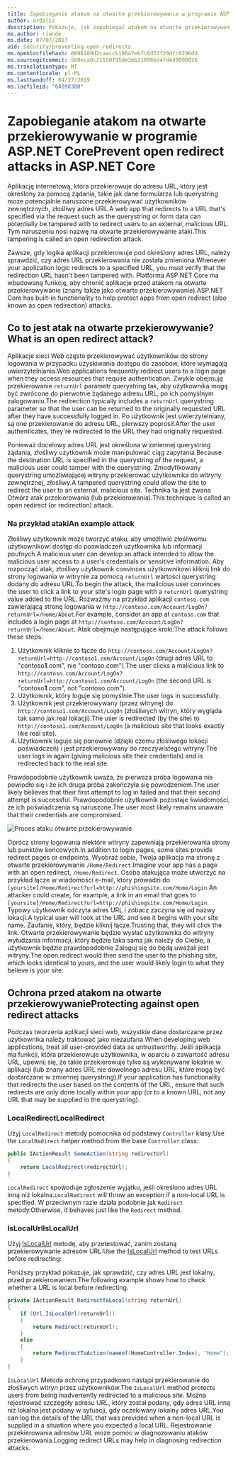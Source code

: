 ```yaml
---
title: Zapobieganie atakom na otwarte przekierowywanie w programie ASP.NET Core
author: ardalis
description: Pokazuje, jak zapobiegać atakom na otwarte przekierowywanie względem aplikacji ASP.NET Core
ms.author: riande
ms.date: 07/07/2017
uid: security/preventing-open-redirects
ms.openlocfilehash: 0896189d2caaccb19647eb7c6d57f29dfc0290dd
ms.sourcegitcommit: 5b0eca8c21550f95de3bb21096bd4fd4d9098026
ms.translationtype: MT
ms.contentlocale: pl-PL
ms.lasthandoff: 04/27/2019
ms.locfileid: "64898300"
---
```

# <a name="prevent-open-redirect-attacks-in-aspnet-core"></a><span data-ttu-id="c337c-103">Zapobieganie atakom na otwarte przekierowywanie w programie ASP.NET Core</span><span class="sxs-lookup"><span data-stu-id="c337c-103">Prevent open redirect attacks in ASP.NET Core</span></span>

<span data-ttu-id="c337c-104">Aplikację internetową, która przekierowuje do adresu URL, który jest określony za pomocą żądania, takie jak dane formularza lub querystring może potencjalnie naruszone przekierowywać użytkowników zewnętrznych, złośliwy adres URL.</span><span class="sxs-lookup"><span data-stu-id="c337c-104">A web app that redirects to a URL that's specified via the request such as the querystring or form data can potentially be tampered with to redirect users to an external, malicious URL.</span></span> <span data-ttu-id="c337c-105">Tym naruszeniu nosi nazwę na otwarte przekierowywanie ataki.</span><span class="sxs-lookup"><span data-stu-id="c337c-105">This tampering is called an open redirection attack.</span></span>

<span data-ttu-id="c337c-106">Zawsze, gdy logika aplikacji przekierowuje pod określony adres URL, należy sprawdzić, czy adres URL przekierowania nie została zmieniona.</span><span class="sxs-lookup"><span data-stu-id="c337c-106">Whenever your application logic redirects to a specified URL, you must verify that the redirection URL hasn't been tampered with.</span></span> <span data-ttu-id="c337c-107">Platforma ASP.NET Core ma wbudowaną funkcję, aby chronić aplikacje przed atakom na otwarte przekierowywanie (znany także jako otwarte przekierowywanie).</span><span class="sxs-lookup"><span data-stu-id="c337c-107">ASP.NET Core has built-in functionality to help protect apps from open redirect (also known as open redirection) attacks.</span></span>

## <a name="what-is-an-open-redirect-attack"></a><span data-ttu-id="c337c-108">Co to jest atak na otwarte przekierowywanie?</span><span class="sxs-lookup"><span data-stu-id="c337c-108">What is an open redirect attack?</span></span>

<span data-ttu-id="c337c-109">Aplikacje sieci Web często przekierowywać użytkowników do strony logowania w przypadku uzyskiwania dostępu do zasobów, które wymagają uwierzytelniania.</span><span class="sxs-lookup"><span data-stu-id="c337c-109">Web applications frequently redirect users to a login page when they access resources that require authentication.</span></span> <span data-ttu-id="c337c-110">Zwykle obejmują przekierowanie `returnUrl` parametr querystring tak, aby użytkownika mogą być zwrócone do pierwotnie żądanego adresu URL, po ich pomyślnym zalogowaniu.</span><span class="sxs-lookup"><span data-stu-id="c337c-110">The redirection typically includes a `returnUrl` querystring parameter so that the user can be returned to the originally requested URL after they have successfully logged in.</span></span> <span data-ttu-id="c337c-111">Po użytkownik jest uwierzytelniany, są one przekierowanie do adresu URL, pierwszy poprosił.</span><span class="sxs-lookup"><span data-stu-id="c337c-111">After the user authenticates, they're redirected to the URL they had originally requested.</span></span>

<span data-ttu-id="c337c-112">Ponieważ docelowy adres URL jest określona w zmiennej querystring żądania, złośliwy użytkownik może manipulować ciąg zapytania.</span><span class="sxs-lookup"><span data-stu-id="c337c-112">Because the destination URL is specified in the querystring of the request, a malicious user could tamper with the querystring.</span></span> <span data-ttu-id="c337c-113">Zmodyfikowany querystring umożliwiającej witryny przekierować użytkownika do witryny zewnętrznej, złośliwy.</span><span class="sxs-lookup"><span data-stu-id="c337c-113">A tampered querystring could allow the site to redirect the user to an external, malicious site.</span></span> <span data-ttu-id="c337c-114">Technika ta jest zwana Otwórz atak przekierowania (lub przekierowania).</span><span class="sxs-lookup"><span data-stu-id="c337c-114">This technique is called an open redirect (or redirection) attack.</span></span>

### <a name="an-example-attack"></a><span data-ttu-id="c337c-115">Na przykład ataki</span><span class="sxs-lookup"><span data-stu-id="c337c-115">An example attack</span></span>

<span data-ttu-id="c337c-116">Złośliwy użytkownik może tworzyć ataku, aby umożliwić złośliwemu użytkownikowi dostęp do poświadczeń użytkownika lub informacji poufnych.</span><span class="sxs-lookup"><span data-stu-id="c337c-116">A malicious user can develop an attack intended to allow the malicious user access to a user's credentials or sensitive information.</span></span> <span data-ttu-id="c337c-117">Aby rozpocząć atak, złośliwy użytkownik convinces użytkownikowi kliknij link do strony logowania w witrynie za pomocą `returnUrl` wartości querystring dodany do adresu URL.</span><span class="sxs-lookup"><span data-stu-id="c337c-117">To begin the attack, the malicious user convinces the user to click a link to your site's login page with a `returnUrl` querystring value added to the URL.</span></span> <span data-ttu-id="c337c-118">Rozważmy na przykład aplikacji `contoso.com` zawierającą stronę logowania w `http://contoso.com/Account/LogOn?returnUrl=/Home/About`.</span><span class="sxs-lookup"><span data-stu-id="c337c-118">For example, consider an app at `contoso.com` that includes a login page at `http://contoso.com/Account/LogOn?returnUrl=/Home/About`.</span></span> <span data-ttu-id="c337c-119">Atak obejmuje następujące kroki:</span><span class="sxs-lookup"><span data-stu-id="c337c-119">The attack follows these steps:</span></span>

1. <span data-ttu-id="c337c-120">Użytkownik kliknie to łącze do `http://contoso.com/Account/LogOn?returnUrl=http://contoso1.com/Account/LogOn` (drugi adres URL to "contoso**1**.com", nie "contoso.com").</span><span class="sxs-lookup"><span data-stu-id="c337c-120">The user clicks a malicious link to `http://contoso.com/Account/LogOn?returnUrl=http://contoso1.com/Account/LogOn` (the second URL is "contoso**1**.com", not "contoso.com").</span></span>
2. <span data-ttu-id="c337c-121">Użytkownik, który loguje się pomyślnie.</span><span class="sxs-lookup"><span data-stu-id="c337c-121">The user logs in successfully.</span></span>
3. <span data-ttu-id="c337c-122">Użytkownik jest przekierowywany (przez witrynę) do `http://contoso1.com/Account/LogOn` (złośliwych witryn, który wygląda tak samo jak real lokacji).</span><span class="sxs-lookup"><span data-stu-id="c337c-122">The user is redirected (by the site) to `http://contoso1.com/Account/LogOn` (a malicious site that looks exactly like real site).</span></span>
4. <span data-ttu-id="c337c-123">Użytkownik loguje się ponownie (dzięki czemu złośliwego lokacji poświadczeń) i jest przekierowywany do rzeczywistego witryny.</span><span class="sxs-lookup"><span data-stu-id="c337c-123">The user logs in again (giving malicious site their credentials) and is redirected back to the real site.</span></span>

<span data-ttu-id="c337c-124">Prawdopodobnie użytkownik uważa, że pierwsza próba logowania nie powiodło się i że ich druga próba zakończyła się powodzeniem.</span><span class="sxs-lookup"><span data-stu-id="c337c-124">The user likely believes that their first attempt to log in failed and that their second attempt is successful.</span></span> <span data-ttu-id="c337c-125">Prawdopodobnie użytkownik pozostaje świadomości, że ich poświadczenia są naruszone.</span><span class="sxs-lookup"><span data-stu-id="c337c-125">The user most likely remains unaware that their credentials are compromised.</span></span>

![Proces ataku otwarte przekierowywanie](preventing-open-redirects/_static/open-redirection-attack-process.png)

<span data-ttu-id="c337c-127">Oprócz strony logowania niektóre witryny zapewniają przekierowania strony lub punktów końcowych.</span><span class="sxs-lookup"><span data-stu-id="c337c-127">In addition to login pages, some sites provide redirect pages or endpoints.</span></span> <span data-ttu-id="c337c-128">Wyobraź sobie, Twoja aplikacja ma stronę z otwarte przekierowywanie `/Home/Redirect`.</span><span class="sxs-lookup"><span data-stu-id="c337c-128">Imagine your app has a page with an open redirect, `/Home/Redirect`.</span></span> <span data-ttu-id="c337c-129">Osoba atakująca może utworzyć na przykład łącze w wiadomości e-mail, który prowadzi do `[yoursite]/Home/Redirect?url=http://phishingsite.com/Home/Login`.</span><span class="sxs-lookup"><span data-stu-id="c337c-129">An attacker could create, for example, a link in an email that goes to `[yoursite]/Home/Redirect?url=http://phishingsite.com/Home/Login`.</span></span> <span data-ttu-id="c337c-130">Typowy użytkownik odczyta adres URL i zobacz zaczyna się od nazwy lokacji.</span><span class="sxs-lookup"><span data-stu-id="c337c-130">A typical user will look at the URL and see it begins with your site name.</span></span> <span data-ttu-id="c337c-131">Zaufanie, który, będzie kliknij łącze.</span><span class="sxs-lookup"><span data-stu-id="c337c-131">Trusting that, they will click the link.</span></span> <span data-ttu-id="c337c-132">Otwarte przekierowywanie będzie wysłać użytkownika do witryny wyłudzania informacji, który będzie taka sama jak należy do Ciebie, a użytkownik będzie prawdopodobnie Zaloguj się do będą uważali jest witryny.</span><span class="sxs-lookup"><span data-stu-id="c337c-132">The open redirect would then send the user to the phishing site, which looks identical to yours, and the user would likely login to what they believe is your site.</span></span>

## <a name="protecting-against-open-redirect-attacks"></a><span data-ttu-id="c337c-133">Ochrona przed atakom na otwarte przekierowywanie</span><span class="sxs-lookup"><span data-stu-id="c337c-133">Protecting against open redirect attacks</span></span>

<span data-ttu-id="c337c-134">Podczas tworzenia aplikacji sieci web, wszystkie dane dostarczane przez użytkownika należy traktować jako niezaufana.</span><span class="sxs-lookup"><span data-stu-id="c337c-134">When developing web applications, treat all user-provided data as untrustworthy.</span></span> <span data-ttu-id="c337c-135">Jeśli aplikacja ma funkcji, która przekierowuje użytkownika, w oparciu o zawartość adresu URL, upewnij się, że takie przekierowuje tylko są wykonywane lokalnie w aplikacji (lub znany adres URL nie dowolnego adresu URL, które mogą być dostarczane w zmiennej querystring).</span><span class="sxs-lookup"><span data-stu-id="c337c-135">If your application has functionality that redirects the user based on the contents of the URL,  ensure that such redirects are only done locally within your app (or to a known URL, not any URL that may be supplied in the querystring).</span></span>

### <a name="localredirect"></a><span data-ttu-id="c337c-136">LocalRedirect</span><span class="sxs-lookup"><span data-stu-id="c337c-136">LocalRedirect</span></span>

<span data-ttu-id="c337c-137">Użyj `LocalRedirect` metody pomocnika od podstawy `Controller` klasy:</span><span class="sxs-lookup"><span data-stu-id="c337c-137">Use the `LocalRedirect` helper method from the base `Controller` class:</span></span>

```csharp
public IActionResult SomeAction(string redirectUrl)
{
    return LocalRedirect(redirectUrl);
}
```

<span data-ttu-id="c337c-138">`LocalRedirect` spowoduje zgłoszenie wyjątku, jeśli określono adres URL inną niż lokalna.</span><span class="sxs-lookup"><span data-stu-id="c337c-138">`LocalRedirect` will throw an exception if a non-local URL is specified.</span></span> <span data-ttu-id="c337c-139">W przeciwnym razie działa podobnie jak `Redirect` metody.</span><span class="sxs-lookup"><span data-stu-id="c337c-139">Otherwise, it behaves just like the `Redirect` method.</span></span>

### <a name="islocalurl"></a><span data-ttu-id="c337c-140">IsLocalUrl</span><span class="sxs-lookup"><span data-stu-id="c337c-140">IsLocalUrl</span></span>

<span data-ttu-id="c337c-141">Użyj [IsLocalUrl](/dotnet/api/Microsoft.AspNetCore.Mvc.IUrlHelper?view=aspnetcore-2.0#Microsoft_AspNetCore_Mvc_IUrlHelper_IsLocalUrl_System_String_) metodę, aby przetestować, zanim zostaną przekierowywanie adresów URL:</span><span class="sxs-lookup"><span data-stu-id="c337c-141">Use the [IsLocalUrl](/dotnet/api/Microsoft.AspNetCore.Mvc.IUrlHelper?view=aspnetcore-2.0#Microsoft_AspNetCore_Mvc_IUrlHelper_IsLocalUrl_System_String_) method to test URLs before redirecting:</span></span>

<span data-ttu-id="c337c-142">Poniższy przykład pokazuje, jak sprawdzić, czy adres URL jest lokalny, przed przekierowaniem.</span><span class="sxs-lookup"><span data-stu-id="c337c-142">The following example shows how to check whether a URL is local before redirecting.</span></span>

```csharp
private IActionResult RedirectToLocal(string returnUrl)
{
    if (Url.IsLocalUrl(returnUrl))
    {
        return Redirect(returnUrl);
    }
    else
    {
        return RedirectToAction(nameof(HomeController.Index), "Home");
    }
}
```

<span data-ttu-id="c337c-143">`IsLocalUrl` Metoda ochronę przypadkowo nastąpi przekierowanie do złośliwych witryn przez użytkowników.</span><span class="sxs-lookup"><span data-stu-id="c337c-143">The `IsLocalUrl` method protects users from being inadvertently redirected to a malicious site.</span></span> <span data-ttu-id="c337c-144">Można rejestrować szczegóły adresu URL, który został podany, gdy adres URL inną niż lokalna jest podany w sytuacji, gdy oczekiwany lokalny adres URL.</span><span class="sxs-lookup"><span data-stu-id="c337c-144">You can log the details of the URL that was provided when a non-local URL is supplied in a situation where you expected a local URL.</span></span> <span data-ttu-id="c337c-145">Rejestrowanie przekierowania adresów URL może pomóc w diagnozowaniu ataków przekierowania.</span><span class="sxs-lookup"><span data-stu-id="c337c-145">Logging redirect URLs may help in diagnosing redirection attacks.</span></span>
